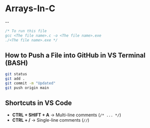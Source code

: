 # Arrays-In-C

--

```c
/* To run this file
gcc <The file name>.c -o <The file name>.exe
./<The file name>.exe */
```

## How to Push a File into GitHub in VS Terminal (BASH)
```sh
git status
git add .
git commit -m "Updated"
git push origin main
```

## Shortcuts in VS Code
- **CTRL + SHIFT + A** → Multi-line comments (`/* ... */`)
- **CTRL + /** → Single-line comments (`//`)
